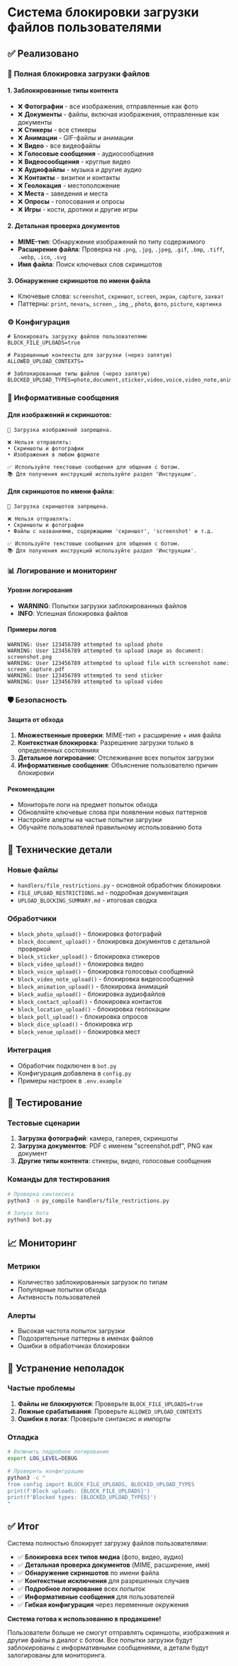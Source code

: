 # Система блокировки загрузки файлов пользователями

## ✅ Реализовано

### 🚫 **Полная блокировка загрузки файлов**

#### 1. **Заблокированные типы контента**
- ❌ **Фотографии** - все изображения, отправленные как фото
- ❌ **Документы** - файлы, включая изображения, отправленные как документы
- ❌ **Стикеры** - все стикеры
- ❌ **Анимации** - GIF-файлы и анимации
- ❌ **Видео** - все видеофайлы
- ❌ **Голосовые сообщения** - аудиосообщения
- ❌ **Видеосообщения** - круглые видео
- ❌ **Аудиофайлы** - музыка и другие аудио
- ❌ **Контакты** - визитки и контакты
- ❌ **Геолокация** - местоположение
- ❌ **Места** - заведения и места
- ❌ **Опросы** - голосования и опросы
- ❌ **Игры** - кости, дротики и другие игры

#### 2. **Детальная проверка документов**
- **MIME-тип**: Обнаружение изображений по типу содержимого
- **Расширение файла**: Проверка на `.png`, `.jpg`, `.jpeg`, `.gif`, `.bmp`, `.tiff`, `.webp`, `.ico`, `.svg`
- **Имя файла**: Поиск ключевых слов скриншотов

#### 3. **Обнаружение скриншотов по имени файла**
- Ключевые слова: `screenshot`, `скриншот`, `screen`, `экран`, `capture`, `захват`
- Паттерны: `print`, `печать`, `screen_`, `img_`, `photo`, `фото`, `picture`, `картинка`

### ⚙️ **Конфигурация**

```env
# Блокировать загрузку файлов пользователями
BLOCK_FILE_UPLOADS=true

# Разрешенные контексты для загрузки (через запятую)
ALLOWED_UPLOAD_CONTEXTS=

# Заблокированные типы файлов (через запятую)
BLOCKED_UPLOAD_TYPES=photo,document,sticker,video,voice,video_note,animation
```

### 📝 **Информативные сообщения**

#### Для изображений и скриншотов:
```
🚫 Загрузка изображений запрещена.

❌ Нельзя отправлять:
• Скриншоты и фотографии
• Изображения в любом формате

✅ Используйте текстовые сообщения для общения с ботом.
📚 Для получения инструкций используйте раздел 'Инструкции'.
```

#### Для скриншотов по имени файла:
```
🚫 Загрузка скриншотов запрещена.

❌ Нельзя отправлять:
• Скриншоты и фотографии
• Файлы с названиями, содержащими 'скриншот', 'screenshot' и т.д.

✅ Используйте текстовые сообщения для общения с ботом.
📚 Для получения инструкций используйте раздел 'Инструкции'.
```

### 📊 **Логирование и мониторинг**

#### Уровни логирования
- **WARNING**: Попытки загрузки заблокированных файлов
- **INFO**: Успешная блокировка файлов

#### Примеры логов
```
WARNING: User 123456789 attempted to upload photo
WARNING: User 123456789 attempted to upload image as document: screenshot.png
WARNING: User 123456789 attempted to upload file with screenshot name: screen_capture.pdf
WARNING: User 123456789 attempted to send sticker
WARNING: User 123456789 attempted to upload video
```

### 🛡️ **Безопасность**

#### Защита от обхода
1. **Множественные проверки**: MIME-тип + расширение + имя файла
2. **Контекстная блокировка**: Разрешение загрузки только в определенных состояниях
3. **Детальное логирование**: Отслеживание всех попыток загрузки
4. **Информативные сообщения**: Объяснение пользователю причин блокировки

#### Рекомендации
- Мониторьте логи на предмет попыток обхода
- Обновляйте ключевые слова при появлении новых паттернов
- Настройте алерты на частые попытки загрузки
- Обучайте пользователей правильному использованию бота

## 🔧 **Технические детали**

### Новые файлы
- `handlers/file_restrictions.py` - основной обработчик блокировки
- `FILE_UPLOAD_RESTRICTIONS.md` - подробная документация
- `UPLOAD_BLOCKING_SUMMARY.md` - итоговая сводка

### Обработчики
- `block_photo_upload()` - блокировка фотографий
- `block_document_upload()` - блокировка документов с детальной проверкой
- `block_sticker_upload()` - блокировка стикеров
- `block_video_upload()` - блокировка видео
- `block_voice_upload()` - блокировка голосовых сообщений
- `block_video_note_upload()` - блокировка видеосообщений
- `block_animation_upload()` - блокировка анимаций
- `block_audio_upload()` - блокировка аудиофайлов
- `block_contact_upload()` - блокировка контактов
- `block_location_upload()` - блокировка геолокации
- `block_poll_upload()` - блокировка опросов
- `block_dice_upload()` - блокировка игр
- `block_venue_upload()` - блокировка мест

### Интеграция
- Обработчик подключен в `bot.py`
- Конфигурация добавлена в `config.py`
- Примеры настроек в `.env.example`

## 🧪 **Тестирование**

### Тестовые сценарии
1. **Загрузка фотографий**: камера, галерея, скриншоты
2. **Загрузка документов**: PDF с именем "screenshot.pdf", PNG как документ
3. **Другие типы контента**: стикеры, видео, голосовые сообщения

### Команды для тестирования
```bash
# Проверка синтаксиса
python3 -m py_compile handlers/file_restrictions.py

# Запуск бота
python3 bot.py
```

## 📈 **Мониторинг**

### Метрики
- Количество заблокированных загрузок по типам
- Популярные попытки обхода
- Активность пользователей

### Алерты
- Высокая частота попыток загрузки
- Подозрительные паттерны в именах файлов
- Ошибки в обработчиках блокировки

## 🔧 **Устранение неполадок**

### Частые проблемы
1. **Файлы не блокируются**: Проверьте `BLOCK_FILE_UPLOADS=true`
2. **Ложные срабатывания**: Проверьте `ALLOWED_UPLOAD_CONTEXTS`
3. **Ошибки в логах**: Проверьте синтаксис и импорты

### Отладка
```bash
# Включить подробное логирование
export LOG_LEVEL=DEBUG

# Проверить конфигурацию
python3 -c "
from config import BLOCK_FILE_UPLOADS, BLOCKED_UPLOAD_TYPES
print(f'Block uploads: {BLOCK_FILE_UPLOADS}')
print(f'Blocked types: {BLOCKED_UPLOAD_TYPES}')
"
```

## ✅ **Итог**

Система полностью блокирует загрузку файлов пользователями:

- ✅ **Блокировка всех типов медиа** (фото, видео, аудио)
- ✅ **Детальная проверка документов** (MIME, расширение, имя)
- ✅ **Обнаружение скриншотов** по имени файла
- ✅ **Контекстные исключения** для разрешенных случаев
- ✅ **Подробное логирование** всех попыток
- ✅ **Информативные сообщения** для пользователей
- ✅ **Гибкая конфигурация** через переменные окружения

**Система готова к использованию в продакшене!**

Пользователи больше не смогут отправлять скриншоты, изображения и другие файлы в диалог с ботом. Все попытки загрузки будут заблокированы с информативными сообщениями, а детали будут залогированы для мониторинга.